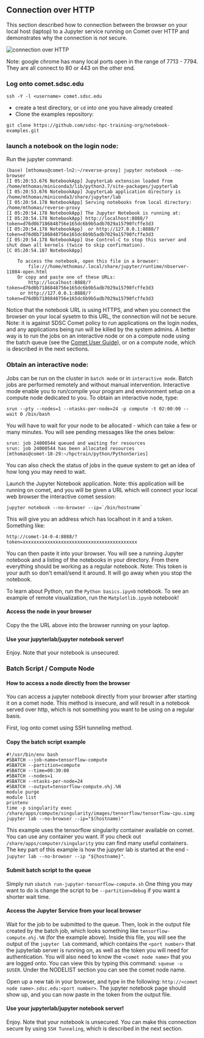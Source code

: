 ## Connection over HTTP

This section described how to connection between the browser on your local host (laptop) to a Jupyter service running on Comet over HTTP and demonstrates why the connection is *not* secure.

![connection over HTTP](https://github.com/sdsc-hpc-training-org/notebooks-101/blob/master/Docs/images/jupyter-notebook-http.png?raw=true)

Note: google chrome has many local ports open in the range of 7713 - 7794. They are all connect to 80 or 443 on the other end.

### Log onto comet.sdsc.edu  
```
ssh -Y -l <username> comet.sdsc.edu
```

* create a test directory, or ```cd``` into one you have already created
* Clone the examples repository:
```
git clone https://github.com/sdsc-hpc-training-org/notebook-examples.git
```


### launch a notebook on the login node:
Run the jupyter command:
```
(base) [mthomas@comet-ln2:~/reverse-proxy] jupyter notebook --no-browser
[I 05:20:53.676 NotebookApp] JupyterLab extension loaded from /home/mthomas/miniconda3/lib/python3.7/site-packages/jupyterlab
[I 05:20:53.676 NotebookApp] JupyterLab application directory is /home/mthomas/miniconda3/share/jupyter/lab
[I 05:20:54.178 NotebookApp] Serving notebooks from local directory: /home/mthomas/reverse-proxy
[I 05:20:54.178 NotebookApp] The Jupyter Notebook is running at:
[I 05:20:54.178 NotebookApp] http://localhost:8888/?token=d76d0b7186848756e165dc6b9b5adb7029a15790fcffe3d3
[I 05:20:54.178 NotebookApp]  or http://127.0.0.1:8888/?token=d76d0b7186848756e165dc6b9b5adb7029a15790fcffe3d3
[I 05:20:54.178 NotebookApp] Use Control-C to stop this server and shut down all kernels (twice to skip confirmation).
[C 05:20:54.187 NotebookApp]

    To access the notebook, open this file in a browser:
        file:///home/mthomas/.local/share/jupyter/runtime/nbserver-11084-open.html
    Or copy and paste one of these URLs:
        http://localhost:8888/?token=d76d0b7186848756e165dc6b9b5adb7029a15790fcffe3d3
     or http://127.0.0.1:8888/?token=d76d0b7186848756e165dc6b9b5adb7029a15790fcffe3d3
```
Notice that the notebook URL is using HTTPS, and when you connect the browser on your local sysetm to this URL, the connection will _not_ be secure. Note: it is against SDSC Comet policy to run applications on the login nodes, and any applications being run will be killed by the system admins. A better way is to run the jobs on an interactive node or on a compute node using the batch queue (see the [Comet User Guide](https://comet.sdsc.edu)), or on a compute node, which is described in the next sections.

### Obtain an interactive node:
Jobs can be run on the cluster in `batch mode` or in `interactive mode`. Batch jobs are performed remotely and without manual intervention. Interactive mode enable you to run/compile your program and environment setup on a compute node dedicated to you. To obtain an interactive node, type:
```
srun --pty --nodes=1 --ntasks-per-node=24 -p compute -t 02:00:00 --wait 0 /bin/bash
```
You will have to wait for your node to be allocated - which can take a few or many minutes. You will see pending messages like the ones below:
```
srun: job 24000544 queued and waiting for resources
srun: job 24000544 has been allocated resources
[mthomas@comet-18-29:~/hpctrain/python/PythonSeries]
```
You can also check the status of jobs in the queue system to get an idea of how long you may need to wait.

Launch the Jupyter Notebook application.
Note: this application will be running on comet, and you will be given a URL which will connect your local web browser the interactive comet session:
```
jupyter notebook --no-browser --ip=`/bin/hostname`
```
This will give you an address which has localhost in it and a token. Something
like:
```
http://comet-14-0-4:8888/?token=xxxxxxxxxxxxxxxxxxxxxxxxxxxxxxxxxxxxxxxxxx
```
You can then paste it into your browser. You will see a running Jupyter
notebook and a listing of the notebooks in your directory. From there everything should be working as a regular notebook.
Note: This token is your auth so don't email/send it around. It will go away when you stop the notebook.

To learn about Python, run the ```Python basics.ipynb```   notebook.
To see an example of remote visualization, run the  ```Matplotlib.ipynb```  notebook!




#### Access the node in your browser
Copy the the URL above into the browser running on your laptop.

#### Use your jupyterlab/jupyter notebook server!
Enjoy. Note that your notebook is unsecured.


### Batch Script / Compute Node

#### How to access a node directly from the browser

You can access a jupyter notebook directly from your browser after starting it on a comet node. This method is insecure, and will result in a notebook served over http, which is not something you want to be using on a regular basis.

First, log onto comet using SSH tunneling method.

#### Copy the batch script example

```
#!/usr/bin/env bash
#SBATCH --job-name=tensorflow-compute
#SBATCH --partition=compute
#SBATCH --time=00:30:00
#SBATCH --nodes=1
#SBATCH --ntasks-per-node=24
#SBATCH --output=tensorflow-compute.o%j.%N
module purge
module list
printenv
time -p singularity exec /share/apps/compute/singularity/images/tensorflow/tensorflow-cpu.simg jupyter lab --no-browser --ip="$(hostname)"
```

This example uses the tensorflow singularity container available on comet. You can use any container you want. If you check out `/share/apps/computer/singularity` you can find many useful containers. The key part of this example is how the jupyter lab is started at the end - `jupyter lab --no-browser --ip "${hostname}"`.

#### Submit batch script to the queue
Simply run `sbatch run-jupyter-tensorflow-compute.sh`
One thing you may want to do is change the script to be `--partition=debug` if you want a shorter wait time.

#### Access the Jupyter Service from your local browser

Wait for the job to be submitted to the queue. Then, look in the output file created by the batch job, which looks something like `tensorflow-compute.o%j.%N` (for the example above). Inside this file, you will see the output of the `jupyter lab` command, which contains the `<port number>` that the jupyterlab server is running on, as well as the token you will need for authentication. You will also need to know the `<comet node name>` that you are logged onto. You can view this by typing this command: `squeue -u $USER`. Under the NODELIST section you can see the comet node name.

Open up a new tab in your browser, and type in the following: `http://<comet node name>.sdsc.edu:<port number>`. The jupyter notebook page should show up, and you can now paste in the token from the output file.

#### Use your jupyterlab/jupyter notebook server!
Enjoy. Note that your notebook is unsecured. You can make this connection secure by using `SSH Tunneling`, which is described in the next section.
